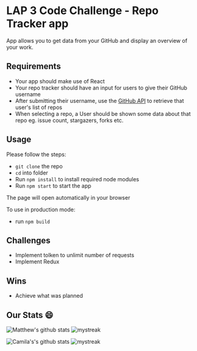 # LAP 3 Code Challenge - Repo Tracker app
App allows you to get data from your GitHub and display an overview of your work.

## Requirements
- Your app should make use of React
- Your repo tracker should have an input for users to give their GitHub username
- After submitting their username, use the [GitHub API](https://developer.github.com/v3/repos/#list-repositories-for-a-user) to retrieve that user's list of repos
- When selecting a repo, a User should be shown some data about that repo eg. issue count, stargazers, forks etc.

## Usage

Please follow the steps:

- `git clone` the repo
- `cd` into folder 
- Run `npm install` to install required node modules
- Run `npm start` to start the app

The page will open automatically in your browser

To use in production mode:

- run `npm build`

## Challenges

- Implement tolken to unlimit number of requests
- Implement Redux


## Wins

- Achieve what was planned

## Our Stats 😄


![Matthew's github stats](https://github-readme-stats.vercel.app/api?username=matthewlohl&show_icons=true&theme=tokyonight)
<img src="https://github-readme-streak-stats.herokuapp.com/?user=matthewlohl&theme=tokyonight" alt="mystreak"/>

![Camila's's github stats](https://github-readme-stats.vercel.app/api?username=Nevashka&show_icons=true&theme=tokyonight)
<img src="https://github-readme-streak-stats.herokuapp.com/?user=Nevashka&theme=tokyonight" alt="mystreak"/>

